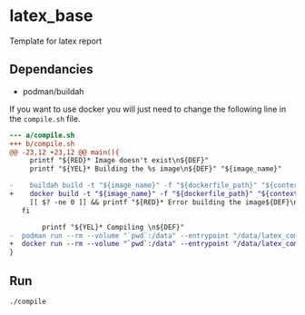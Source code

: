 # latex_base
Template for latex report

## Dependancies

- podman/buildah

If you want to use docker you will just need to change the following line in the `compile.sh` file.

```diff
--- a/compile.sh
+++ b/compile.sh
@@ -23,12 +23,12 @@ main(){
     printf "${RED}* Image doesn't exist\n${DEF}"
     printf "${YEL}* Building the %s image\n${DEF}" "${image_name}"

-    buildah build -t "${image_name}" -f "${dockerfile_path}" "${context_path}"
+    docker build -t "${image_name}" -f "${dockerfile_path}" "${context_path}"
     [[ $? -ne 0 ]] && printf "${RED}* Error building the image${DEF}\n" && exit 1
   fi

        printf "${YEL}* Compiling \n${DEF}"
-  podman run --rm --volume "`pwd`:/data" --entrypoint "/data/latex_compile.sh" "${image_name}"
+  docker run --rm --volume "`pwd`:/data" --entrypoint "/data/latex_compile.sh" "${image_name}"
}
```

## Run 

```sh
./compile 
```
